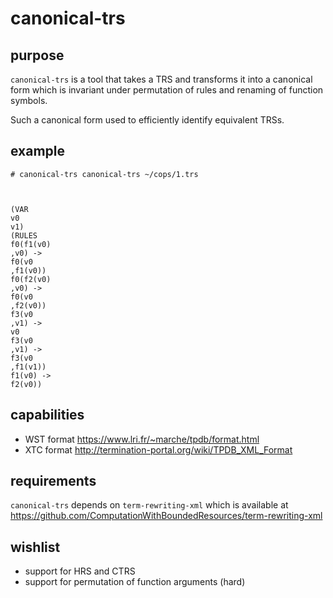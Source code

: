 # canonical-trs

## purpose

`canonical-trs` is a tool that takes a TRS and transforms it into a
canonical form which is invariant under permutation of rules and
renaming of function symbols.

Such a canonical form used to efficiently identify equivalent TRSs.

## example

```
# canonical-trs canonical-trs ~/cops/1.trs 



(VAR
v0
v1)
(RULES
f0(f1(v0)
,v0) ->
f0(v0
,f1(v0))
f0(f2(v0)
,v0) ->
f0(v0
,f2(v0))
f3(v0
,v1) ->
v0
f3(v0
,v1) ->
f3(v0
,f1(v1))
f1(v0) ->
f2(v0))

```

## capabilities

* WST format https://www.lri.fr/~marche/tpdb/format.html
* XTC format http://termination-portal.org/wiki/TPDB_XML_Format

## requirements

`canonical-trs` depends on `term-rewriting-xml` which is available at
https://github.com/ComputationWithBoundedResources/term-rewriting-xml

## wishlist

* support for HRS and CTRS
* support for permutation of function arguments (hard)
